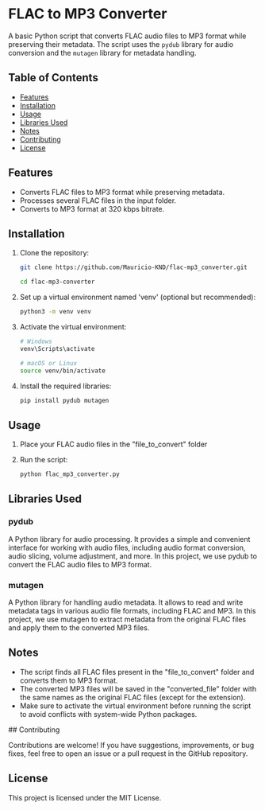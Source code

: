 # FLAC to MP3 Converter

A basic Python script that converts FLAC audio files to MP3 format while preserving their metadata. The script uses the `pydub` library for audio conversion and the `mutagen` library for metadata handling.

## Table of Contents

- [Features](#features)
- [Installation](#installation)
- [Usage](#usage)
- [Libraries Used](#libraries-used)
- [Notes](#notes)
- [Contributing](#contributing)
- [License](#license)

## Features

- Converts FLAC files to MP3 format while preserving metadata.
- Processes several FLAC files in the input folder.
- Converts to MP3 format at 320 kbps bitrate.

## Installation

1. Clone the repository:

   ```bash
   git clone https://github.com/Mauricio-KND/flac-mp3_converter.git
   
   cd flac-mp3-converter

2. Set up a virtual environment named 'venv' (optional but recommended):

   ```bash
   python3 -m venv venv

3. Activate the virtual environment:

   ```bash
   # Windows
   venv\Scripts\activate

   # macOS or Linux
   source venv/bin/activate


4. Install the required libraries:

   ```bash
   pip install pydub mutagen

## Usage

1. Place your FLAC audio files in the "file_to_convert" folder

2. Run the script:

   ```bash
   python flac_mp3_converter.py


## Libraries Used

### pydub

A Python library for audio processing. It provides a simple and convenient interface for working with audio files, including audio format conversion, audio slicing, volume adjustment, and more. In this project, we use pydub to convert the FLAC audio files to MP3 format.

### mutagen

A Python library for handling audio metadata. It allows to read and write metadata tags in various audio file formats, including FLAC and MP3. In this project, we use mutagen to extract metadata from the original FLAC files and apply them to the converted MP3 files.

## Notes

- The script finds all FLAC files present in the "file_to_convert" folder and converts them to MP3 format.
- The converted MP3 files will be saved in the "converted_file" folder with the same names as the original FLAC files (except for the extension).
- Make sure to activate the virtual environment before running the script to avoid conflicts with system-wide Python packages.

## Contributing

Contributions are welcome! If you have suggestions, improvements, or bug fixes, feel free to open an issue or a pull request in the GitHub repository.

## License

This project is licensed under the MIT License.